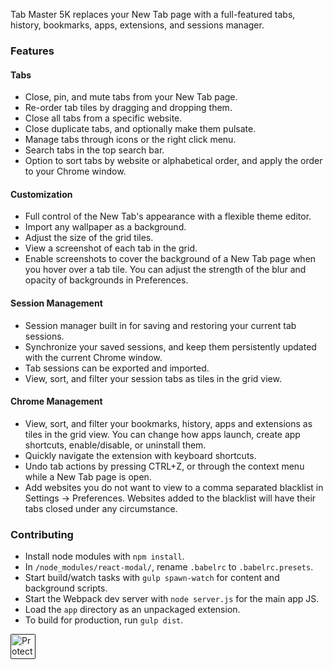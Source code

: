 Tab Master 5K replaces your New Tab page with a full-featured tabs, history, bookmarks, apps, extensions, and sessions manager.

### Features

#### Tabs
- Close, pin, and mute tabs from your New Tab page.
- Re-order tab tiles by dragging and dropping them.
- Close all tabs from a specific website.
- Close duplicate tabs, and optionally make them pulsate.
- Manage tabs through icons or the right click menu.
- Search tabs in the top search bar.
- Option to sort tabs by website or alphabetical order, and apply the order to your Chrome window.

#### Customization
- Full control of the New Tab's appearance with a flexible theme editor.
- Import any wallpaper as a background.
- Adjust the size of the grid tiles.
- View a screenshot of each tab in the grid. 
- Enable screenshots to cover the background of a New Tab page when you hover over a tab tile. You can adjust the strength of the blur and opacity of backgrounds in Preferences.

#### Session Management
- Session manager built in for saving and restoring your current tab sessions.
- Synchronize your saved sessions, and keep them persistently updated with the current Chrome window.
- Tab sessions can be exported and imported.
- View, sort, and filter your session tabs as tiles in the grid view.

#### Chrome Management
- View, sort, and filter your bookmarks, history, apps and extensions as tiles in the grid view. You can change how apps launch, create app shortcuts, enable/disable, or uninstall them.
- Quickly navigate the extension with keyboard shortcuts.
- Undo tab actions by pressing CTRL+Z, or through the context menu while a New Tab page is open.
- Add websites you do not want to view to a comma separated blacklist in Settings -> Preferences. Websites added to the blacklist will have their tabs closed under any circumstance.

### Contributing
- Install node modules with ```npm install```.
- In ```/node_modules/react-modal/```, rename ```.babelrc``` to ```.babelrc.presets```.
- Start build/watch tasks with ```gulp spawn-watch``` for content and background scripts.
- Start the Webpack dev server with ```node server.js``` for the main app JS.
- Load the ```app``` directory as an unpackaged extension.
- To build for production, run ```gulp dist```.

<div>
    <a href="">
        <img src="https://trackjs.com/assets/external/badge.gif" height="40px" alt="Protected by TrackJS JavaScript Error Monitoring" style="border-radius:2px;">
    </a>
</div>